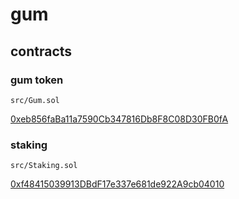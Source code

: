 # gum

## contracts

### gum token

`src/Gum.sol`

[0xeb856faBa11a7590Cb347816Db8F8C08D30FB0fA](https://etherscan.io/address/0xeb856faBa11a7590Cb347816Db8F8C08D30FB0fA#code)

### staking

`src/Staking.sol`

[0xf48415039913DBdF17e337e681de922A9cb04010](https://etherscan.io/address/0xf48415039913DBdF17e337e681de922A9cb04010#code)
